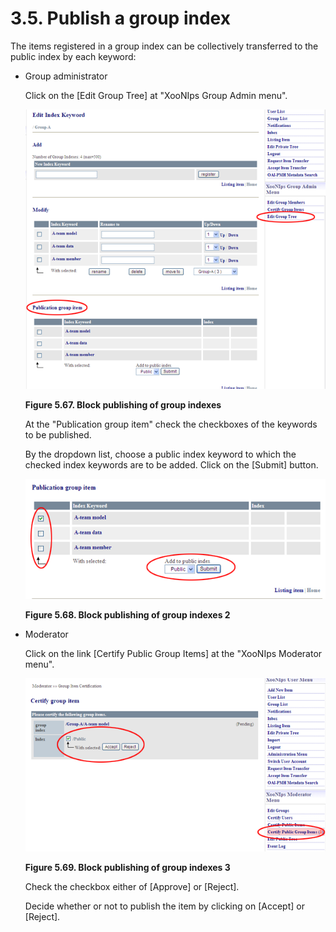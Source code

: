 # 3.5. Publish a group index

The items registered in a group index can be collectively transferred to the public index by each keyword:

* Group administrator

  Click on the \[Edit Group Tree\] at "XooNIps Group Admin menu".

  ![Block publishing of group indexes](../../../.gitbook/assets/xoonips-operate101%20%282%29.png)

  **Figure 5.67. Block publishing of group indexes**

  At the "Publication group item" check the checkboxes of the keywords to be published.

  By the dropdown list, choose a public index keyword to which the checked index keywords are to be added. Click on the \[Submit\] button.

  ![Block publishing of group indexes 2](../../../.gitbook/assets/xoonips-operate102.png)

  **Figure 5.68. Block publishing of group indexes 2**

* Moderator

  Click on the link \[Certify Public Group Items\] at the "XooNIps Moderator menu".

  ![Block publishing of group indexes 3](../../../.gitbook/assets/xoonips-operate103%20%282%29.png)

  **Figure 5.69. Block publishing of group indexes 3**

  Check the checkbox either of \[Approve\] or \[Reject\].

  Decide whether or not to publish the item by clicking on \[Accept\] or \[Reject\].

